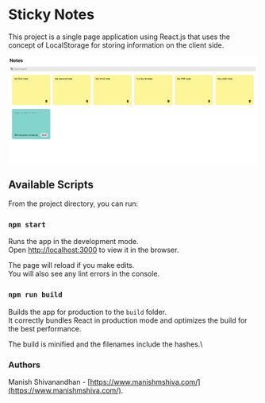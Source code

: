 # Sticky Notes

This project is a single page application using React.js that uses the concept of LocalStorage for storing information on the client side.

![Sticky Notes](./notes.png)

## Available Scripts

From the project directory, you can run:

### `npm start`

Runs the app in the development mode.\
Open [http://localhost:3000](http://localhost:3000) to view it in the browser.

The page will reload if you make edits.\
You will also see any lint errors in the console.

### `npm run build`

Builds the app for production to the `build` folder.\
It correctly bundles React in production mode and optimizes the build for the best performance.

The build is minified and the filenames include the hashes.\

### Authors
Manish Shivanandhan - [https://www.manishmshiva.com/](https://www.manishmshiva.com/).